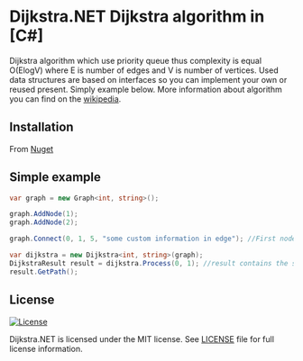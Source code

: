 # Dijkstra.NET Dijkstra algorithm in [C#]

Dijkstra algorithm which use priority queue thus complexity is equal O(ElogV) where E is number of edges and V is number of vertices. Used data structures are based on interfaces so you can implement your own or reused present. Simply example below. More information about algorithm you can find on the [wikipedia](https://en.wikipedia.org/wiki/Dijkstra%27s_algorithm).

## Installation

From [Nuget](https://www.nuget.org/packages/Dijkstra.NET)

## Simple example

```c#
var graph = new Graph<int, string>();

graph.AddNode(1);
graph.AddNode(2);

graph.Connect(0, 1, 5, "some custom information in edge"); //First node has key equal 0

var dijkstra = new Dijkstra<int, string>(graph);
DijkstraResult result = dijkstra.Process(0, 1); //result contains the shortest path
result.GetPath();
```
## License

[![License](https://img.shields.io/badge/license-MIT-blue.svg?style=plastic)](https://github.com/matiii/Dijkstra.NET/blob/master/LICENSE)

Dijkstra.NET is licensed under the MIT license. See [LICENSE](LICENSE) file for full license information.
